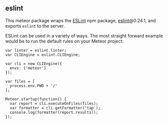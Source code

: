 ## eslint

This meteor package wraps the [ESLint](http://eslint.org/) npm package, [eslint](https://www.npmjs.com/package/eslint)@0.24.1, and exports `eslint` to the server.

ESLint can be used in a variety of ways. The most straight forward example would be to run the default rules on your Meteor project:

```
var linter = eslint.linter;
var CLIEngine = eslint.CLIEngine;

var cli = new CLIEngine({
  envs: ['meteor']
});

var files = [
  process.env.PWD + '/'
];

Meteor.startup(function() {
  var report = cli.executeOnFiles(files);
  var formatter = cli.getFormatter('tap');
  console.log(formatter(report.results));
});

```